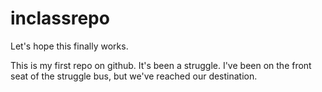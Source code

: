 # inclassrepo
Let's hope this finally works.

This is my first repo on github. It's been a struggle. I've been on the front seat of the struggle bus, but we've reached our destination.
